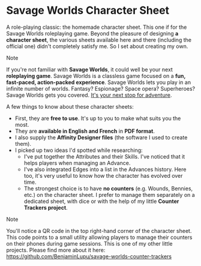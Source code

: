 # Savage Worlds Character Sheet
A role-playing classic: the homemade character sheet. This one if for the Savage Worlds roleplaying game. Beyond the pleasure of designing **a character sheet**, the various sheets available here and there (including the official one) didn't completely satisfy me. So I set about creating my own.

> [!NOTE]
> If you're not familiar with **Savage Worlds**, it could well be your next **roleplaying game**. Savage Worlds is a classless game focused on a **fun, fast-paced, action-packed experience**. Savage Worlds lets you play in an infinite number of worlds. Fantasy? Espionage? Space opera? Superheroes? Savage Worlds gets you covered. [It's your next stop for adventure](https://peginc.com/savage-settings/savage-worlds/).

A few things to know about these character sheets:
- First, they are **free to use**. It's up to you to make what suits you the most.
- They are **available in English and French** in **PDF format**.
- I also supply the **Affinity Designer files** (the software I used to create them).
- I picked up two ideas I'd spotted while researching:
  - I've put together the Attributes and their Skills. I've noticed that it helps players when managing an Advance.
  - I've also integrated Edges into a list in the Advances history. Here too, it's very useful to know how the character has evolved over time.
  - The strongest choice is to have **no counters** (e.g. Wounds, Bennies, etc.) on the character sheet. I prefer to manage them separately on a dedicated sheet, with dice or with the help of my little **Counter Trackers project**.

> [!NOTE]
> You'll notice a QR code in the top right-hand corner of the character sheet. This code points to a small utility allowing players to manage their counters on their phones during game sessions. This is one of my other little projects. Please find more about it here: https://github.com/BenjaminLupu/savage-worlds-counter-trackers
